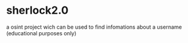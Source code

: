 # sherlock2.0
a osint project wich can be used to find infomations about a username (educational purposes only)
